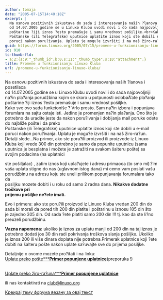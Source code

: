 ```yaml
---
author: tomaja
date: "2005-07-15T14:40:18Z"
excerpt: |
  Na osnovu pozitivnih iskustava do sada i interesovanja naših ?lanova i posetilaca
  od 14.07.2005 godine se u Linuxo Klubu uvodi novi i do sada najpovoljniji na?in pla?anja porudžbina kojim se skoro u potpunosti oslobaÄ‘ate pla?anja
  poštarine ?iji iznos ?esto premašuje i samu vrednost pošiljke.<br>Kako sve ovo sada funkcioniše ? Vrlo prosto. Sam na?in izbora i popunjava forumlara na sajtu ostaje isti. Jedino je promenjen na?in pla?anja. Ono što je potrebno da uradite jeste da nakon poru?ivanja i dobijanja mail poruke odete do najbliže pošte i da preko
  Poštanske (ili Telegrafske) uputnice uplatite iznos koji ste dobili u e-mail
  poruci nakon poru?ivanja. Uplatu je mogu?e izvršiti i na naš žiro-ra?un. Detalji slede...
guid: https://forum.linuxo.org/2005/07/15/promene-u-funkcionisanju-linuxo-kluba/
id: 910
tc-thumb-fld:
- a:2:{s:9:"_thumb_id";b:0;s:11:"_thumb_type";s:10:"attachment";}
title: Promene u funkcionisanju Linuxo Kluba
url: /promene-u-funkcionisanju-linuxo-kluba/
---
```

Na osnovu pozitivnih iskustava do sada i interesovanja naših ?lanova i posetilaca  
od 14.07.2005 godine se u Linuxo Klubu uvodi novi i do sada najpovoljniji na?in pla?anja porudžbina kojim se skoro u potpunosti oslobaÄ‘ate pla?anja  
poštarine ?iji iznos ?esto premašuje i samu vrednost pošiljke.  
Kako sve ovo sada funkcioniše ? Vrlo prosto. Sam na?in izbora i popunjava forumlara na sajtu ostaje isti. Jedino je promenjen na?in pla?anja. Ono što je potrebno da uradite jeste da nakon poru?ivanja i dobijanja mail poruke odete do najbliže pošte i da preko  
Poštanske (ili Telegrafske) uputnice uplatite iznos koji ste dobili u e-mail  
poruci nakon poru?ivanja. Uplatu je mogu?e izvršiti i na naš žiro-ra?un. Detalji slede&#8230;<!--break-->Na primer, ako ste poru?ili proizvod ili proizvode iz Linuxo Kluba koji vrede 300 din potrebno je samo da popunite uputnicu (sama uputnica je besplatna i možete je zatražiti na svakom šalteru pošte) sa svojim podacima (na uplatnici

  
ste pošiljalac) , zatim iznos koji upla?ujete i adresu primaoca (to smo mi).?im vaša uplata stigne do nas (uglavnom istog dana) mi cemo vam poslati vašu porudžbinu na adresu koju ste uneli prilikom popunjavanja forumalara tako da  
posiljku mozete dobiti i u roku od samo 2 radna dana. **Nikakve dodatne troškove pri  
prijemu pošiljke ne?ete imati.**

Evo i primera: ako ste poru?ili proizvod iz Linuxo Kluba vredan 200 din do  
sada bi morali da pored tih 200 din platite i poštarinu u iznosu 105 din što  
je zajedno 305 din. Od sada ?ete platiti samo 200 din !!! tj. kao da ste li?no preuzeli porudžbinu.

**Vazna napomena:** ukoliko je iznos za uplatu manji od 200 din na taj iznos je  
potrebno dodati jos 30 din radi pokrivanja troškova slanja pošiljke. Ukoliko  
je iznos 200 ili više dinara doplata nije potrebna.Primerak uplatnice koji ?ete dobiti na šalteru pošte nakon uplate sa?uvajte sve do prijema posiljke.

Detaljnije o ovome mozete pro?itati i na linku:  
 [Uplate preko pošte\*****Primer popunjene uplatnice**](http://www.linuxo.org/htmltonuke.php?filnavn=posta.html)(preporuka !)  
  
[  
Uplate preko žiro-ra?una\*****Primer popunjene uplatnice**](http://www.linuxo.org/htmltonuke.php?filnavn=racun.html) 

ili nas kontaktirati na club@linuxo.org

[Креирај тему форума везану за овај текст](https://linuxo.org/nova-tema-na-forumu/?se_pid=910)